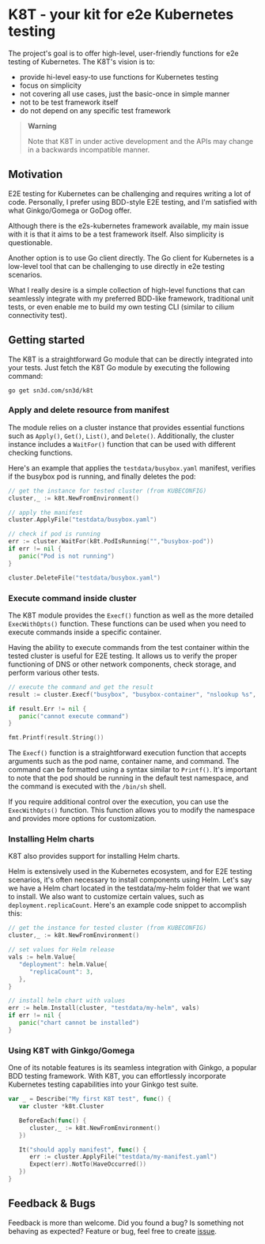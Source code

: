 # K8T - your kit for e2e Kubernetes testing


The project's goal is to offer high-level, user-friendly functions for 
e2e testing of Kubernetes. 
The K8T's vision is to:

 - provide hi-level easy-to use functions for Kubernetes testing
 - focus on simplicity
 - not covering all use cases, just the basic-once in simple manner
 - not to be test framework itself
 - do not depend on any specific test framework

> **Warning**
>
> Note that K8T in under active development and the APIs may change 
> in a backwards incompatible manner.

## Motivation

E2E testing for Kubernetes can be challenging and requires writing a lot of 
code. Personally, I prefer using BDD-style E2E testing, and I'm satisfied with 
what Ginkgo/Gomega or GoDog offer.

Although there is the e2s-kubernetes framework available, my main issue 
with it is that it aims to be a test framework itself. Also simplicity is 
questionable. 

Another option is to use Go client directly. The Go client for Kubernetes 
is a low-level tool that can be challenging to use directly in e2e testing 
scenarios.

What I really desire is a simple collection of high-level functions that can 
seamlessly integrate with my preferred BDD-like framework, traditional unit 
tests, or even enable me to build my own testing CLI (similar to cilium connectivity test).

## Getting started

The K8T is a straightforward Go module that can be directly integrated into 
your tests. Just fetch the K8T Go module by executing the following command:

```shell
go get sn3d.com/sn3d/k8t
```

### Apply and delete resource from manifest
The module relies on a cluster instance that provides essential functions 
such as `Apply()`, `Get()`, `List()`, and `Delete()`. Additionally, the 
cluster instance includes a `WaitFor()` function that can be used with 
different checking functions.

Here's an example that applies the `testdata/busybox.yaml` manifest, verifies 
if the busybox pod is running, and finally deletes the pod:

```go
// get the instance for tested cluster (from KUBECONFIG)
cluster,_ := k8t.NewFromEnvironment()

// apply the manifest
cluster.ApplyFile("testdata/busybox.yaml")

// check if pod is running
err := cluster.WaitFor(k8t.PodIsRunning("","busybox-pod"))
if err != nil {
   panic("Pod is not running")
}

cluster.DeleteFile("testdata/busybox.yaml")
```

### Execute command inside cluster

The K8T module provides the `Execf()` function as well as the more detailed 
`ExecWithOpts()` function. These functions can be used when you need to 
execute commands inside a specific container.

Having the ability to execute commands from the test container within the 
tested cluster is useful for E2E testing. It allows us to verify the proper
functioning of DNS or other network components, check storage, and perform
various other tests.

```go
// execute the command and get the result
result := cluster.Execf("busybox", "busybox-container", "nslookup %s", "google.com")

if result.Err != nil {
   panic("cannot execute command")
}

fmt.Printf(result.String())
```

The `Execf()` function is a straightforward execution function that accepts 
arguments such as the pod name, container name, and command. The command can 
be formatted using a syntax similar to `Printf()`. It's important to note 
that the pod should be running in the default test namespace, and the 
command is executed with the `/bin/sh` shell.

If you require additional control over the execution, you can use the 
`ExecWithOpts()` function. This function allows you to modify the namespace 
and provides more options for customization.

### Installing Helm charts

K8T also provides support for installing Helm charts.

Helm is extensively used in the Kubernetes ecosystem, and for E2E testing 
scenarios, it's often necessary to install components using Helm. Let's say 
we have a Helm chart located in the testdata/my-helm folder that we want to 
install. We also want to customize certain values, such as 
`deployment.replicaCount`. Here's an example code snippet to accomplish this:

```go
// get the instance for tested cluster (from KUBECONFIG)
cluster,_ := k8t.NewFromEnvironment()

// set values for Helm release
vals := helm.Value{
   "deployment": helm.Value{
      "replicaCount": 3,
   },
}

// install helm chart with values
err := helm.Install(cluster, "testdata/my-helm", vals)
if err != nil {
   panic("chart cannot be installed")
}
```

### Using K8T with Ginkgo/Gomega

One of its notable features is its seamless integration with Ginkgo, a popular 
BDD testing framework. With K8T, you can effortlessly incorporate Kubernetes 
testing capabilities into your Ginkgo test suite.

```go
var _ = Describe("My first K8T test", func() {
   var cluster *k8t.Cluster

   BeforeEach(func() {
      cluster,_ := k8t.NewFromEnvironment()
   })

   It("should apply manifest", func() {
      err := cluster.ApplyFile("testdata/my-manifest.yaml")
      Expect(err).NotTo(HaveOccurred())
   })
}
```

## Feedback & Bugs

Feedback is more than welcome. Did you found a bug? Is something not behaving 
as expected? Feature or bug, feel free to create [issue](https://github.com/sn3d/kconf/issues).
